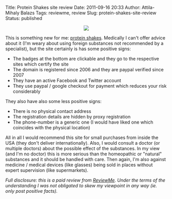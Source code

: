 Title: Protein Shakes site review
Date: 2011-09-16 20:33
Author: Attila-Mihaly Balazs
Tags: reviewme, review
Slug: protein-shakes-site-review
Status: published

<div class="separator" style="clear: both; text-align: center;">

[![](http://www.strongernutrition.com/productimages/400216_500_500.jpg)](http://www.strongernutrition.com/productimages/400216_500_500.jpg)

</div>

This is something new for me: [protein
shakes](http://www.strongernutrition.com/Products/Sports-Nutrition/Proteins/Protein-Shakes.aspx).
Medically I can't offer advice about it (I'm weary about using foreign
substances not recommended by a specialist), but the site certainly is
has some positive signs:

-   The badges at the bottom are clickable and they go to the respective
    sites which certify the site
-   The domain is registered since 2006 and they are paypal verified
    since 2007
-   They have an active Facebook and Twitter account
-   They use paypal / google checkout for payment which reduces your
    risk considerably

They also have also some less positive signs:

-   There is no physical contact address
-   The registration details are hidden by proxy registration
-   The phone-number is a generic one (I would have liked one which
    coincides with the physical location)

All in all I would recommend this site for small purchases from inside
the USA (they don't deliver internationally). Also, I would consult a
doctor (or multiple doctors) about the possible effect of the
substances. In my view (and I'm no doctor) this is more serious than the
homeopathic or "natural" substances and it should be handled with care.
Then again, I'm also against medicine / medical devices (like glasses)
being sold in places without expert supervision (like supermarkets).

*Full disclosure: this is a paid review from
[ReviewMe](http://www.reviewme.com/). Under the terms of the
understanding I was not obligated to skew my viewpoint in any way (ie.
only post positive facts).*
